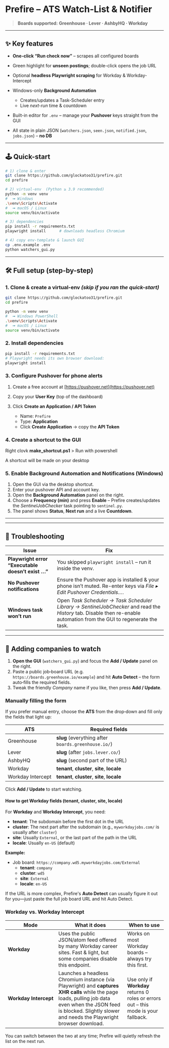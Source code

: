 # Prefire – ATS Watch-List & Notifier

> **Boards supported:** **Greenhouse · Lever · AshbyHQ · Workday**

---

## ✨ Key features

* **One-click “Run check now”** – scrapes all configured boards
* Green highlight for **unseen postings**; double-click opens the job URL
* Optional **headless Playwright scraping** for Workday & Workday-Intercept
* Windows-only **Background Automation**

  * Creates/updates a Task-Scheduler entry
  * Live *next-run* time & countdown
* Built-in editor for `.env` – manage your **Pushover** keys straight from the GUI
* All state in plain JSON (`watchers.json`, `seen.json`, `notified.json`, `jobs.json`) – **no DB**

---

## 🕹️ Quick-start

```bash
# 1) clone & enter
git clone https://github.com/glockatoo31/prefire.git
cd prefire

# 2) virtual-env  (Python ≥ 3.9 recommended)
python -m venv venv
#  ➟ Windows
.\venv\Scripts\Activate
#  ➟ macOS / Linux
source venv/bin/activate

# 3) dependencies
pip install -r requirements.txt
playwright install      # downloads headless Chromium

# 4) copy env-template & launch GUI
cp .env.example .env
python watchers_gui.py
```

---

## 🛠️ Full setup (step-by-step)

### 1. Clone & create a virtual-env   *(skip if you ran the quick-start)*

```bash
git clone https://github.com/glockatoo31/prefire.git
cd prefire

python -m venv venv
#  ➟ Windows PowerShell
.\venv\Scripts\Activate
#  ➟ macOS / Linux
source venv/bin/activate
```

### 2. Install dependencies

```bash
pip install -r requirements.txt
# Playwright needs its own browser download:
playwright install
```

### 3. Configure **Pushover** for phone alerts

1. Create a free account at [https://pushover.net](https://pushover.net)

2. Copy your **User Key** (top of the dashboard)

3. Click **Create an Application / API Token**

   * Name: `Prefire`
   * Type: **Application**
   * Click **Create Application** → copy the **API Token**


### 4. Create a shortcut to the GUI

Right clovk **make_shortcut.ps1** > Run with powershell

A shortcut will be made on your desktop

### 5. Enable Background Automation and Notifications (Windows)

1.  Open the GUI via the desktop shortcut.
2.  Enter your pushover API and account key.
3.  Open the **Background Automation** panel on the right.
4. Choose a **Frequency (min)** and press **Enable** – Prefire creates/updates the
   *SentinelJobChecker* task pointing to `sentinel.py`.
5. The panel shows **Status**, **Next run** and a live **Countdown**.

---


---

## 🤔 Troubleshooting

| Issue                                             | Fix                                                                                                                                                                    |
| ------------------------------------------------- | ---------------------------------------------------------------------------------------------------------------------------------------------------------------------- |
| **Playwright error “Executable doesn’t exist …”** | You skipped `playwright install` – run it inside the venv.                                                                                                             |
| **No Pushover notifications**                     | Ensure the Pushover app is installed & your phone isn’t muted. Re-enter keys via *File ▸ Edit Pushover Credentials…*.                                                  |
| **Windows task won’t run**                        | Open *Task Scheduler → Task Scheduler Library → SentinelJobChecker* and read the *History* tab. Disable then re-enable automation from the GUI to regenerate the task. |

---

## 🏢 Adding companies to watch

1. **Open the GUI** (`watchers_gui.py`) and focus the **Add / Update** panel on the right.
2. Paste a public job‑board URL (e.g. `https://boards.greenhouse.io/example`) and hit **Auto Detect** – the form auto‑fills the required fields.
3. Tweak the friendly *Company* name if you like, then press **Add / Update**.

### Manually filling the form
If you prefer manual entry, choose the **ATS** from the drop‑down and fill only the fields that light up:

| ATS | Required fields |
|-----|-----------------|
| Greenhouse | **slug** (everything after `boards.greenhouse.io/`) |
| Lever | **slug** (after `jobs.lever.co/`) |
| AshbyHQ | **slug** (second part of the URL) |
| Workday | **tenant**, **cluster**, **site**, **locale** |
| Workday Intercept | **tenant**, **cluster**, **site**, **locale** |

Click **Add / Update** to start watching.

#### How to get Workday fields (tenant, cluster, site, locale)

For **Workday** and **Workday Intercept**, you need:
- **tenant**: The subdomain before the first dot in the URL
- **cluster**: The next part after the subdomain (e.g., `myworkdayjobs.com/` is usually after `cluster`)
- **site**: Usually `External`, or the last part of the path in the URL
- **locale**: Usually `en-US` (default)

**Example:**
- Job board: `https://company.wd5.myworkdayjobs.com/External`
  - **tenant**: `company`
  - **cluster**: `wd5`
  - **site**: `External`
  - **locale**: `en-US`

If the URL is more complex, Prefire's **Auto Detect** can usually figure it out for you—just paste the full job board URL and hit Auto Detect.

### Workday vs. Workday Intercept
| Mode | What it does | When to use |
|------|--------------|-------------|
| **Workday** | Uses the public JSON/atom feed offered by many Workday career sites. Fast & light, but some companies disable this endpoint. | Works on most Workday boards – always try this first. |
| **Workday Intercept** | Launches a headless Chromium instance (via Playwright) and **captures XHR calls** while the page loads, pulling job data even when the JSON feed is blocked. Slightly slower and needs the Playwright browser download. | Use only if **Workday** returns 0 roles or errors out – this mode is your fallback. |

You can switch between the two at any time; Prefire will quietly refresh the list on the next run.
